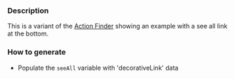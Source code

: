 ### Description
This is a variant of the [Action Finder](./?p=organisms-featured-callouts) showing an example with a see all link at the bottom.

### How to generate
* Populate the `seeAll` variable with 'decorativeLink' data
